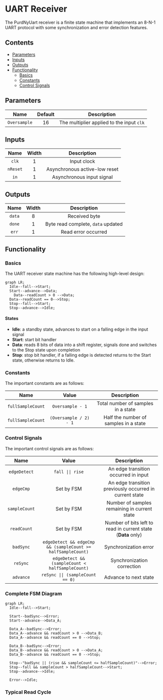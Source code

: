 # UART Receiver

The PurdNyUart receiver is a finite state machine that implements an 8-N-1 UART
protocol with some synchronization and error detection features.

## Contents
* [Parameters](#parameters)
* [Inputs](#inputs)
* [Outputs](#outputs)
* [Functionality](#functionality)
  * [Basics](#basics)
  * [Constants](#constants)
  * [Control Signals](#control-signals)

## Parameters
|      Name      | Default |               Description                 |
|      :--:      | :-----: |               :---------:                 |
| `Oversample`   |    16   | The multiplier applied to the input `clk` |

## Inputs
|    Name    |  Width  |                 Description                   |
|    :--:    |  :---:  |                 :---------:                   |
|   `clk`    |    1    | Input clock                                   |
|   `nReset` |    1    | Asynchronous active-low reset                 |
|   `in`     |    1    | Asynchronous input signal                     |

## Outputs

|    Name    |  Width  |                 Description                   |
|    :--:    |  :---:  |                 :---------:                   |
|   `data`   |    8    | Received byte                                 |
|   `done`   |    1    | Byte read complete, `data` updated            |
|   `err`    |    1    | Read error occurred                           |

## Functionality

### Basics

The UART receiver state machine has the following high-level design:

```mermaid
graph LR;
  Idle--fall-->Start;
  Start--advance-->Data;
    Data--readCount > 0 -->Data;
  Data--readCount == 0-->Stop;
  Stop--fall-->Start;
  Stop--advance-->Idle;
```

#### States
  * **Idle**: a standby state, advances to start on a falling edge in the input
    signal
  * **Start**: start bit handler
  * **Data**: reads 8 bits of data into a shift register, signals done and
    switches to the Stop state upon completion
  * **Stop**: stop bit handler, if a falling edge is detected returns to the
    Start state, otherwise returns to Idle.

### Constants

The important constants are as follows:

|       Name        |         Value          |              Description              |
|       :--:        |         :---:          |              :---------:              |
| `fullSampleCount` | `Oversample - 1`       | Total number of samples in a state    |
| `fullSampleCount` | `(Oversample / 2) - 1` | Half the number of samples in a state |

### Control Signals

The important control signals are as follows:

|     Name      |           Value          |                    Description                   |
|     :--:      |           :---:          |                    :---------:                   |
| `edgeDetect`  |      `fall \|\| rise`    | An edge transition occurred in input             |
| `edgeCmp`     |        Set by FSM        | An edge transition previously occurred in current state |
| `sampleCount` |        Set by FSM        | Number of samples remaining in current state     |
| `readCount`   |  Set by FSM  | Number of bits left to read in current state (**Data** only) |
| `badSync`     | `edgeDetect && edgeCmp && (sampleCount >= halfSampleCount)` | Synchronization error  |
| `reSync`      | `edgeDetect && (sampleCount < halfSampleCount)` | Synchronization correction |
| `advance`     | `reSync \|\| (sampleCount == 0)` | Advance to next state                    |

### Complete FSM Diagram

```mermaid
graph LR;
  Idle--fall-->Start;

  Start--badSync-->Error;
  Start--advance-->Data_A;

  Data_A--badSync-->Error;
  Data_A--advance && readCount > 0 -->Data_B;
  Data_A--advance && readCount == 0 -->Stop;

  Data_B--badSync-->Error;
  Data_B--advance && readCount > 0 -->Data_A;
  Data_B--advance && readCount == 0 -->Stop;

  Stop--"badSync || (rise && sampleCount <= halfSampleCount)"-->Error;
  Stop--fall && sampleCount > halfSampleCount-->Start;
  Stop--advance-->Idle;

  Error-->Idle;
```

### Typical Read Cycle
